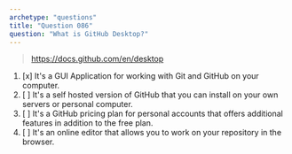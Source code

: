 ```yaml
---
archetype: "questions"
title: "Question 086"
question: "What is GitHub Desktop?"
---
```



> https://docs.github.com/en/desktop
1. [x] It's a GUI Application for working with Git and GitHub on your computer.
1. [ ] It's a self hosted version of GitHub that you can install on your own servers or personal computer.
1. [ ] It's a GitHub pricing plan for personal accounts that offers additional features in addition to the free plan.
1. [ ] It's an online editor that allows you to work on your repository in the browser.
